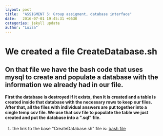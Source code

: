 ```yaml
---
layout: post
title:  "ASSIGMENT 5: Group assigment, database interface"
date:   2016-07-01 19:45:31 +0530
categories: jekyll update
author: "Luiza"
---
```


# We created a file CreateDatabase.sh

## On that file we have the bash code that uses mysql to create and populate a database with the information we already had in our file.

#### First the database is destroyed if it exists, then it is created and a table is created inside that database with the necessary rows to keep our files. After that, all the files with individual answers are put together into a single temp csv file. We use that csv file to populate the table we just created and put the database into a ".sql" file.

1. the link to the base "CreateDatabase.sh" file is: [bash file](https://github.com/jhoertt/task-5-database-interface)
